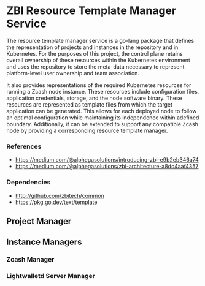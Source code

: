 # ZBI Resource Template Manager Service
The resource template manager service is a go-lang package that defines the 
representation of projects and instances in the repository and in Kubernetes. 
For the purposes of this project, the control plane retains overall ownership 
of these resources within the Kubernetes environment and uses the repository to 
store the meta-data necessary to represent platform-level user ownership and team 
association.

It also provides representations of the required Kubernetes resources for running 
a Zcash node instance. These resources include configuration files, application 
credentials, storage, and the node software binary. These resources are represented 
as template files from which the target application can be generated. This allows 
for each deployed node to follow an optimal configuration while maintaining its 
independence within adefined boundary. Additionally, it can be extended to support 
any compatible Zcash node by providing a corresponding resource template manager.

### References
- https://medium.com/@alphegasolutions/introducing-zbi-e9b2eb346a74
- https://medium.com/@alphegasolutions/zbi-architecture-a8dc4aaf4357

### Dependencies
- http://github.com/zbitech/common
- https://pkg.go.dev/text/template

## Project Manager

## Instance Managers

### Zcash Manager

### Lightwalletd Server Manager